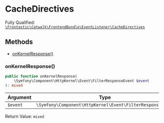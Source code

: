 #  CacheDirectives

Fully Qualified: [`\Frontastic\Catwalk\FrontendBundle\EventListener\CacheDirectives`](../../../../src/php/FrontendBundle/EventListener/CacheDirectives.php)

## Methods

* [onKernelResponse()](#onkernelresponse)

### onKernelResponse()

```php
public function onKernelResponse(
    \Symfony\Component\HttpKernel\Event\FilterResponseEvent $event
): mixed
```

Argument|Type|Default|Description
--------|----|-------|-----------
`$event`|`\Symfony\Component\HttpKernel\Event\FilterResponseEvent`||

Return Value: `mixed`

